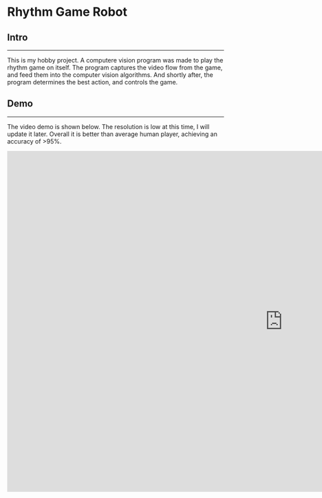 # Rhythm Game Robot

## Intro
---
This is my hobby project. A computere vision program was made to play the rhythm game on itself. The program captures the video flow from the game, and feed them into the computer vision algorithms. And shortly after, the program determines the best action, and controls the game.

## Demo
---
The video demo is shown below. The resolution is low at this time, I will update it later. Overall it is better than average human player, achieving an accuracy of >95%.
<iframe width="1280" height="794" src="https://www.youtube.com/embed/rBzwgCPnbRE" title="Computer Vision Playing BangDori" frameborder="0" allow="accelerometer; autoplay; clipboard-write; encrypted-media; gyroscope; picture-in-picture" allowfullscreen></iframe>
